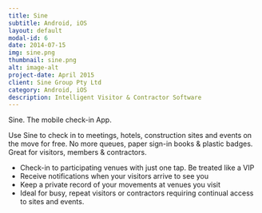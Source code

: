 ```yaml
---
title: Sine
subtitle: Android, iOS
layout: default
modal-id: 6
date: 2014-07-15
img: sine.png
thumbnail: sine.png
alt: image-alt
project-date: April 2015
client: Sine Group Pty Ltd
category: Android, iOS
description: Intelligent Visitor & Contractor Software
---
```


Sine. The mobile check-in App.

Use Sine to check in to meetings, hotels, construction sites and events on the move for free. No more queues, paper sign-in books & plastic badges. Great for visitors, members & contractors.

- Check-in to participating venues with just one tap. Be treated like a VIP
- Receive notifications when your visitors arrive to see you
- Keep a private record of your movements at venues you visit
- Ideal for busy, repeat visitors or contractors requiring continual access to sites and events.